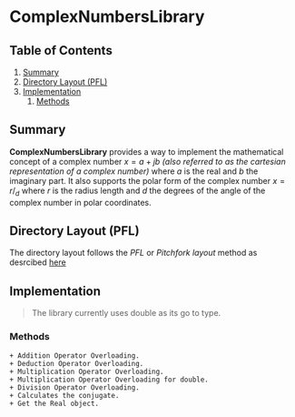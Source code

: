 # ComplexNumbersLibrary

## Table of Contents
1. [Summary](#summary)
2. [Directory Layout (PFL)](#layout)
3. [Implementation](#implementation)
   1. [Methods](#methods)

## Summary <a name="summary"></a>
**ComplexNumbersLibrary** provides a way to implement the mathematical concept of a complex number $x = a + jb$ *(also referred to as the cartesian representation of a complex number)* where $a$ is the real and $b$ the imaginary part.
It also supports the polar form of the complex number $x = r/_d$ where $r$ is the radius length and $d$ the degrees of the angle of the complex number in polar coordinates.

## Directory Layout (PFL) <a name="layout"></a>
The directory layout follows the *PFL* or *Pitchfork layout* method as desrcibed [here](https://api.csswg.org/bikeshed/?force=1&url=https://raw.githubusercontent.com/vector-of-bool/pitchfork/develop/data/spec.bs)

## Implementation <a name="implementation"></a>

>The library currently uses double as its go to type.

### Methods <a name="methods"></a>
```
+ Addition Operator Overloading.
+ Deduction Operator Overloading.
+ Multiplication Operator Overloading.
+ Multiplication Operator Overloading for double.
+ Division Operator Overloading.
+ Calculates the conjugate.
+ Get the Real object.
```
